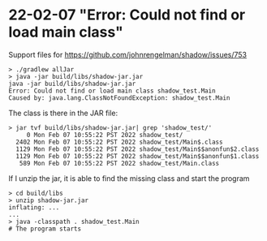 # 22-02-07 "Error: Could not find or load main class"

Support files for https://github.com/johnrengelman/shadow/issues/753 


```
> ./gradlew allJar
> java -jar build/libs/shadow-jar.jar
java -jar build/libs/shadow-jar.jar    
Error: Could not find or load main class shadow_test.Main
Caused by: java.lang.ClassNotFoundException: shadow_test.Main
```

The class is there in the JAR file:

```
> jar tvf build/libs/shadow-jar.jar| grep 'shadow_test/'
     0 Mon Feb 07 10:55:22 PST 2022 shadow_test/
  2402 Mon Feb 07 10:55:22 PST 2022 shadow_test/Main$.class
  1129 Mon Feb 07 10:55:22 PST 2022 shadow_test/Main$$anonfun$2.class
  1129 Mon Feb 07 10:55:22 PST 2022 shadow_test/Main$$anonfun$1.class
   589 Mon Feb 07 10:55:22 PST 2022 shadow_test/Main.class

```

If I unzip the jar, it is able to find the missing class and start the program

```
> cd build/libs
> unzip shadow-jar.jar
inflating: ...
...
> java -classpath . shadow_test.Main
# The program starts
```
